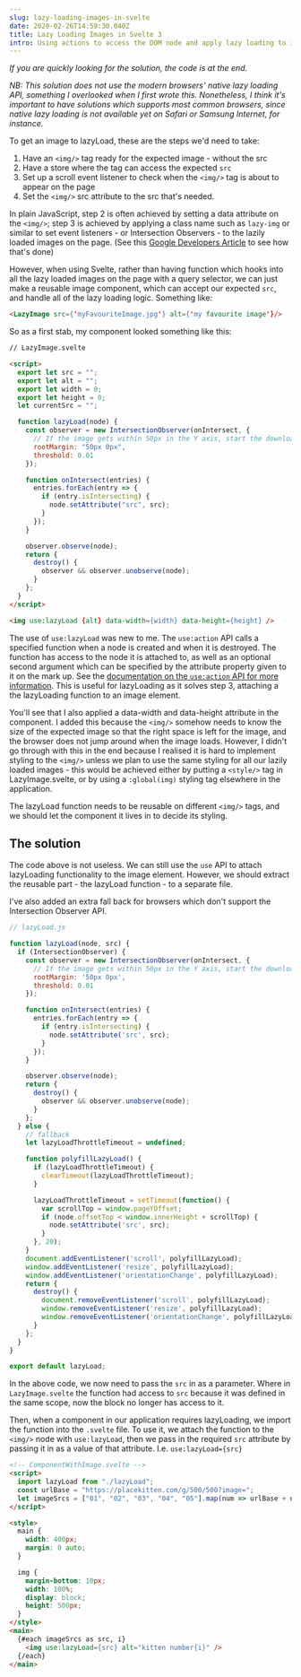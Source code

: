 ```yaml
---
slug: lazy-loading-images-in-svelte
date: 2020-02-26T14:59:30.040Z
title: Lazy Loading Images in Svelte 3
intro: Using actions to access the DOM node and apply lazy loading to images
---
```

_If you are quickly looking for the solution, the code is at the end._

_NB: This solution does not use the modern browsers' native lazy loading API, something I overlooked when I first wrote this. Nonetheless, I think it's important to have solutions which supports most common browsers, since native lazy loading is not available yet on Safari or Samsung Internet, for instance._

To get an image to lazyLoad, these are the steps we'd need to take:
1. Have an `<img/>` tag ready for the expected image - without the src
2. Have a store where the tag can access the expected `src`
3. Set up a scroll event listener to check when the `<img/>` tag is about to appear on the page
4. Set the `<img/>` src attribute to the src that's needed.

In plain JavaScript, step 2 is often achieved by setting a data attribute on the `<img/>`; step 3 is achieved by applying a class name such as `lazy-img` or similar to set event listeners - or Intersection Observers - to the lazily loaded images on the page. (See this [Google Developers Article](https://developers.google.com/web/fundamentals/performance/lazy-loading-guidance/images-and-video/#lazy_loading_images) to see how that's done)

However, when using Svelte, rather than having function which hooks into all the lazy loaded images on the page with a query selector, we can just make a reusable image component, which can accept our expected `src`, and handle all of the lazy loading logic. Something like:

```html
<LazyImage src={'myFavouriteImage.jpg'} alt={'my favourite image'}/>
```

So as a first stab, my component looked something like this:

```html
// LazyImage.svelte

<script>
  export let src = "";
  export let alt = "";
  export let width = 0;
  export let height = 0;
  let currentSrc = "";

  function lazyLoad(node) {
    const observer = new IntersectionObserver(onIntersect, {
      // If the image gets within 50px in the Y axis, start the download.
      rootMargin: "50px 0px",
      threshold: 0.01
    });

    function onIntersect(entries) {
      entries.forEach(entry => {
        if (entry.isIntersecting) {
          node.setAttribute("src", src);
        }
      });
    }

    observer.observe(node);
    return {
      destroy() {
        observer && observer.unobserve(node);
      }
    };
  }
</script>

<img use:lazyLoad {alt} data-width={width} data-height={height} />
```
The use of `use:lazyLoad` was new to me. The `use:action` API calls a specified function when a node is created and when it is destroyed. The function has access to the node it is attached to, as well as an optional second argument which can be specified by the attribute property given to it on the mark up. See the [documentation on the `use:action` API for more information](https://svelte.dev/docs#use_action). This is useful for lazyLoading as it solves step 3, attaching a the lazyLoading function to an image element.

You'll see that I also applied a data-width and data-height attribute in the component. I added this because the `<img/>` somehow needs to know the size of the expected image so that the right space is left for the image, and the browser does not jump around when the image loads. However, I didn't go through with this in the end because I realised it is hard to implement styling to the `<img/>` unless we plan to use the same styling for all our lazily loaded images - this would be achieved either by putting a `<style/>` tag in LazyImage.svelte, or by using a `:global(img)` styling tag elsewhere in the application.

The lazyLoad function needs to be reusable on different `<img/>` tags, and we should let the component it lives in to decide its styling.

## The solution

The code above is not useless. We can still use the `use` API to attach lazyLoading functionality to the image element. However, we should extract the reusable part - the lazyLoad function - to a separate file.

I've also added an extra fall back for browsers which don't support the Intersection Observer API.

```js
// lazyLoad.js

function lazyLoad(node, src) {
  if (IntersectionObserver) {
    const observer = new IntersectionObserver(onIntersect, {
      // If the image gets within 50px in the Y axis, start the download.
      rootMargin: '50px 0px',
      threshold: 0.01
    });

    function onIntersect(entries) {
      entries.forEach(entry => {
        if (entry.isIntersecting) {
          node.setAttribute('src', src);
        }
      });
    }

    observer.observe(node);
    return {
      destroy() {
        observer && observer.unobserve(node);
      }
    };
  } else {
    // fallback
    let lazyLoadThrottleTimeout = undefined;

    function polyfillLazyLoad() {
      if (lazyLoadThrottleTimeout) {
        clearTimeout(lazyLoadThrottleTimeout);
      }

      lazyLoadThrottleTimeout = setTimeout(function() {
        var scrollTop = window.pageYOffset;
        if (node.offsetTop < window.innerHeight + scrollTop) {
          node.setAttribute('src', src);
        }
      }, 20);
    }
    document.addEventListener('scroll', polyfillLazyLoad);
    window.addEventListener('resize', polyfillLazyLoad);
    window.addEventListener('orientationChange', polyfillLazyLoad);
    return {
      destroy() {
        document.removeEventListener('scroll', polyfillLazyLoad);
        window.removeEventListener('resize', polyfillLazyLoad);
        window.removeEventListener('orientationChange', polyfillLazyLoad);
      }
    };
  }
}

export default lazyLoad;

```

In the above code, we now need to pass the `src` in as a parameter. Where in `LazyImage.svelte` the function had access to `src` because it was defined in the same scope, now the block no longer has access to it. 


Then, when a component in our application requires lazyLoading, we import the function into the `.svelte` file. To use it, we attach the function to the `<img/>` node with `use:lazyLoad`, then we pass in the required `src` attribute by passing it in as a value of that attribute. I.e. `use:lazyLoad={src}` 

```html
<!-- ComponentWithImage.svelte -->
<script>
  import lazyLoad from "./lazyLoad";
  const urlBase = "https://placekitten.com/g/500/500?image=";
  let imageSrcs = ["01", "02", "03", "04", "05"].map(num => urlBase + num);
</script>

<style>
  main {
    width: 400px;
    margin: 0 auto;
  }

  img {
    margin-bottom: 10px;
    width: 100%;
    display: block;
    height: 500px;
  }
</style>
<main>
  {#each imageSrcs as src, i}
    <img use:lazyLoad={src} alt="kitten number{i}" />
  {/each}
</main>
```
